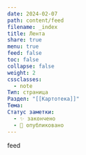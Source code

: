 ```yaml
---
date: 2024-02-07
path: content/feed
filename: _index
title: Лента
share: true
menu: true
feed: false
toc: false
collapse: false
weight: 2
cssclasses:
  - note
Тип: страница
Раздел: "[[Картотека]]"
Тема: 
Статус заметки:
  - ✨ закончено
  - 📢 опубликовано
---
```


feed